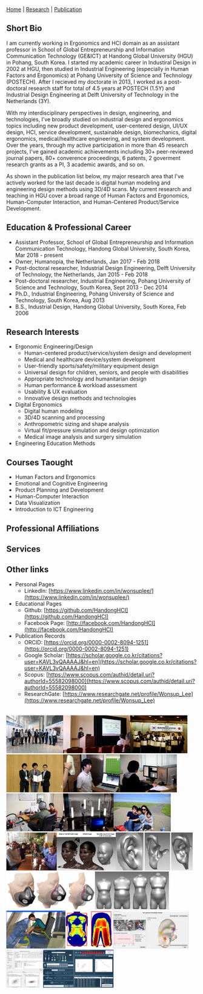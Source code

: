 [Home](README.md) | [Research](research.md) | [Publication](publication.md)

## Short Bio
I am currently working in Ergonomics and HCI domain as an assistant professor in School of Global Entrepreneurship and Information Communication Technology (GE&ICT) at Handong Global University (HGU) in Pohang, South Korea. I started my academic career in Industiral Design in 2002 at HGU, then studied in Industrial Engineering (especially in Human Factors and Ergonomics) at Pohang University of Science and Technology (POSTECH). After I recieved my doctorate in 2013, I worked as a post-doctoral research staff for total of 4.5 years at POSTECH (1.5Y) and Industrial Design Engineering at Delft University of Technology in the Netherlands (3Y).

With my interdisciplinary perspectives in design, engineering, and technologies, I’ve broadly studied on industrial design and ergonomics topics including new product development, user-centered design, UI/UX design, HCI, service development, sustainable design, biomechanics, digital ergonomics, medical/healthcare engineering, and system development. Over the years, through my active participation in more than 45 research projects, I've gained academic achievements including 30+ peer-reviewed journal papers, 80+ converence proceedings, 6 patents, 2 goverment research grants as a PI, 3 academic awards, and so on.

As shown in the publication list below, my major research area that I've actively worked for the last decade is digital human modeling and engineering design methods using 3D/4D scans. My current research and teaching in HGU cover a broad range of Human Factors and Ergonomics, Human-Computer Interaction, and Human-Centered Product/Service Development.

## Education & Professional Career
- Assistant Professor, School of Global Entrepreneurship and Information Communication Technology, Handong Global University, South Korea, Mar 2018 - present
- Owner, Humanopia, the Netherlands, Jan 2017 - Feb 2018
- Post-doctoral researcher, Industrial Design Engineering, Delft University of Technology, the Netherlands, Jan 2015 - Feb 2018
- Post-doctoral researcher, Industrial Engineering, Pohang University of Science and Technology, South Korea, Sept 2013 - Dec 2014
- Ph.D., Industrial Engineering, Pohang University of Science and Technology, South Korea, Aug 2013
- B.S., Industrial Design, Handong Global University, South Korea, Feb 2006

## Research Interests
- Ergonomic Engineering/Design
  - Human-centered product/service/system design and development
  - Medical and healthcare device/system development
  - User-friendly sports/safety/military equipment design
  - Universal design for children, seniors, and people with disabilities
  - Appropriate technology and humanitarian design
  - Human performance & workload assessment
  - Usability & UX evaluation
  - Innovative design methods and technologies
- Digital Ergonomics
  - Digital human modeling
  - 3D/4D scanning and processing
  - Anthropometric sizing and shape analysis
  - Virtual fit/pressure simulation and design optimization
  - Medical image analysis and surgery simulation
- Engineering Education Methods

## Courses Taought
- Human Factors and Ergonomics
- Emotional and Cognitive Engineering
- Product Planning and Development
- Human-Computer Interaction
- Data Visualization
- Introduction to ICT Engineering

## Professional Affiliations

## Services

## Other links
- Personal Pages
  - LinkedIn: [https://www.linkedin.com/in/wonsuplee/](https://www.linkedin.com/in/wonsuplee/)
- Educational Pages
  - Github: [https://github.com/HandongHCI](https://github.com/HandongHCI)
  - Facebook Page: [http://facebook.com/HandongHCI](http://facebook.com/HandongHCI)
- Publication Records
  - ORCID: [https://orcid.org/0000-0002-8094-1251](https://orcid.org/0000-0002-8094-1251)
  - Google Scholar: [https://scholar.google.co.kr/citations?user=KAVL3vQAAAAJ&hl=en](https://scholar.google.co.kr/citations?user=KAVL3vQAAAAJ&hl=en)
  - Scopus: [https://www.scopus.com/authid/detail.uri?authorId=55582098000](https://www.scopus.com/authid/detail.uri?authorId=55582098000)
  - ResearchGate: [https://www.researchgate.net/profile/Wonsup_Lee](https://www.researchgate.net/profile/Wonsup_Lee)

<br>
<img src="img/intro01.jpg" height="100"><img src="img/intro02.jpg" height="100"><img src="img/intro03.jpg" height="100"><img src="img/intro04.jpg" height="100"><img src="img/intro09.jpg" height="100"><img src="img/intro15.jpg" height="100"><img src="img/intro16.jpg" height="100"><img src="img/intro10.jpg" height="100"><img src="img/intro05.jpg" height="100"><img src="img/intro06.jpg" height="100"><img src="img/intro11.png" height="100"><img src="img/intro12.png" height="100"><img src="img/intro07.png" height="100"><img src="img/intro17.png" height="100"><img src="img/intro08.png" height="100"><img src="img/intro13.png" height="100"><img src="img/intro14.png" height="100"><img src="img/intro18.png" height="100"><img src="img/intro19.png" height="100">
